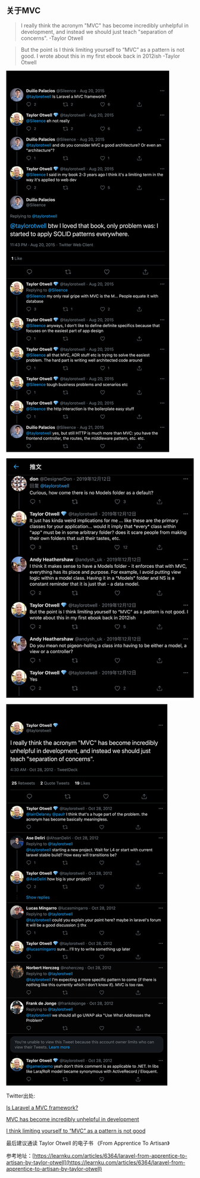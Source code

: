 ## 关于MVC

> I really think the acronym "MVC" has become incredibly unhelpful in development, and instead we should just teach "separation of concerns".
> -Taylor Otwell

> But the point is I think limiting yourself to “MVC” as a pattern is not good. I wrote about this in my first ebook back in 2012ish
> -Taylor Otwell


![](Taylor-Otwell-MVC0.png)

![](Taylor-Otwell-MVC1.jpeg)

![](Taylor-Otwell-MVC2.png)


Twitter出处:

<a href="https://twitter.com/Sileence/status/634390267966173184" target="_blank">Is Laravel a MVC framework?</a>

<a href="https://twitter.com/taylorotwell/status/262290285499936768" target="_blank">MVC has become incredibly unhelpful in development</a>

<a href="https://twitter.com/taylorotwell/status/1204882498230116353" target="_blank">I think limiting yourself to “MVC” as a pattern is not good</a>


<p id="from-apprentice-to-artisan">最后建议通读 Taylor Otwell 的电子书 《From Apprentice To Artisan》</p>

参考地址：[https://learnku.com/articles/6364/laravel-from-apprentice-to-artisan-by-taylor-otwell](https://learnku.com/articles/6364/laravel-from-apprentice-to-artisan-by-taylor-otwell)

